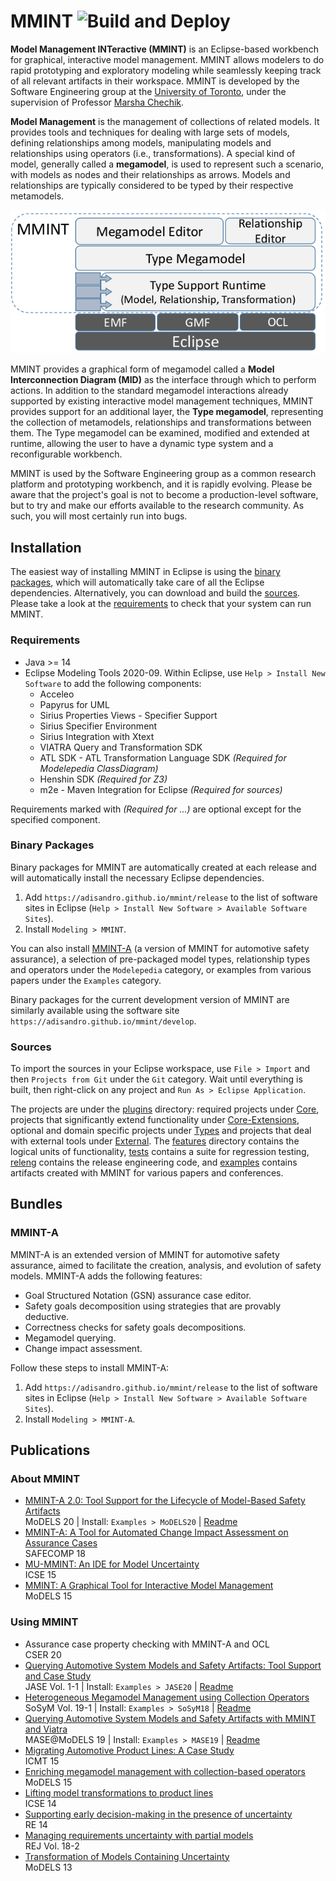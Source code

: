 # MMINT ![Build and Deploy](https://github.com/adisandro/MMINT/workflows/Build%20and%20Deploy/badge.svg)

**Model Management INTeractive (MMINT)** is an Eclipse-based workbench for graphical, interactive model management. MMINT allows modelers to do rapid prototyping and exploratory modeling while seamlessly keeping track of all relevant artifacts in their workspace. MMINT is developed by the Software Engineering group at the [University of Toronto](https://web.cs.toronto.edu), under the supervision of Professor [Marsha Chechik](http://www.cs.toronto.edu/~chechik).

**Model Management** is the management of collections of related models. It provides tools and techniques for dealing with large sets of models, defining relationships among models, manipulating models and relationships using operators (i.e., transformations). A special kind of model, generally called a **megamodel**, is used to represent such a scenario, with models as nodes and their relationships as arrows. Models and relationships are typically considered to be typed by their respective metamodels.

![MMINT Architecture](images/architecture.png)

MMINT provides a graphical form of megamodel called a **Model Interconnection Diagram (MID)** as the interface through which to perform actions. In addition to the standard megamodel interactions already supported by existing interactive model management techniques, MMINT provides support for an additional layer, the **Type megamodel**, representing the collection of metamodels, relationships and transformations between them. The Type megamodel can be examined, modified and extended at runtime, allowing the user to have a dynamic type system and a reconfigurable workbench.

MMINT is used by the Software Engineering group as a common research platform and prototyping workbench, and it is rapidly evolving. Please be aware that the project's goal is not to become a production-level software, but to try and make our efforts available to the research community. As such, you will most certainly run into bugs.



## Installation

The easiest way of installing MMINT in Eclipse is using the [binary packages](#binary-packages), which will automatically take care of all the Eclipse dependencies. Alternatively, you can download and build the [sources](#sources). Please take a look at the [requirements](#requirements) to check that your system can run MMINT.

### Requirements

* Java >= 14
* Eclipse Modeling Tools 2020-09. Within Eclipse, use `Help > Install New Software` to add the following components:
  * Acceleo
  * Papyrus for UML
  * Sirius Properties Views - Specifier Support
  * Sirius Specifier Environment
  * Sirius Integration with Xtext
  * VIATRA Query and Transformation SDK
  * ATL SDK - ATL Transformation Language SDK _(Required for Modelepedia ClassDiagram)_
  * Henshin SDK _(Required for Z3)_
  * m2e - Maven Integration for Eclipse _(Required for sources)_

Requirements marked with _(Required for ...)_ are optional except for the specified component.

### Binary Packages

Binary packages for MMINT are automatically created at each release and will automatically install the necessary Eclipse dependencies.

1. Add `https://adisandro.github.io/mmint/release` to the list of software sites in Eclipse (`Help > Install New Software > Available Software Sites`).
2. Install `Modeling > MMINT`.

You can also install [MMINT-A](#mmint-a) (a version of MMINT for automotive safety assurance), a selection of pre-packaged model types, relationship types and operators under the `Modelepedia` category, or examples from various papers under the `Examples` category.

Binary packages for the current development version of MMINT are similarly available using the software site `https://adisandro.github.io/mmint/develop`.

### Sources

To import the sources in your Eclipse workspace, use `File > Import` and then `Projects from Git` under the `Git` category. Wait until everything is built, then right-click on any project and `Run As > Eclipse Application`.

The projects are under the [plugins](https://github.com/adisandro/MMINT/tree/master/plugins) directory: required projects under [Core](https://github.com/adisandro/MMINT/tree/master/plugins/Core), projects that significantly extend functionality under [Core-Extensions](https://github.com/adisandro/MMINT/tree/master/plugins/Core-Extensions), optional and domain specific projects under [Types](https://github.com/adisandro/MMINT/tree/master/plugins/Types) and projects that deal with external tools under [External](https://github.com/adisandro/MMINT/tree/master/plugins/External). The [features](https://github.com/adisandro/MMINT/tree/master/features) directory contains the logical units of functionality, [tests](https://github.com/adisandro/MMINT/tree/master/tests) contains a suite for regression testing, [releng](https://github.com/adisandro/MMINT/tree/master/releng) contains the release engineering code, and [examples](https://github.com/adisandro/MMINT/tree/master/examples) contains artifacts created with MMINT for various papers and conferences.



## Bundles

### MMINT-A

MMINT-A is an extended version of MMINT for automotive safety assurance, aimed to facilitate the creation, analysis, and evolution of safety models. MMINT-A adds the following features:

* Goal Structured Notation (GSN) assurance case editor.
* Safety goals decomposition using strategies that are provably deductive.
* Correctness checks for safety goals decompositions.
* Megamodel querying.
* Change impact assessment.

Follow these steps to install MMINT-A:

1. Add `https://adisandro.github.io/mmint/release` to the list of software sites in Eclipse (`Help > Install New Software > Available Software Sites`).
2. Install `Modeling > MMINT-A`.


## Publications

### About MMINT

* [MMINT-A 2.0: Tool Support for the Lifecycle of Model-Based Safety Artifacts](https://doi.org/10.1145/3417990.3422012)  
MoDELS 20 | Install: `Examples > MoDELS20` | [Readme](examples/MoDELS20/edu.toronto.cs.se.mmint.example.models20/MoDELS20/README.md)
* [MMINT-A: A Tool for Automated Change Impact Assessment on Assurance Cases](https://doi.org/10.1007/978-3-319-99229-7_7)  
SAFECOMP 18
* [MU-MMINT: An IDE for Model Uncertainty](https://doi.org/10.1109/ICSE.2015.226)  
ICSE 15
* [MMINT: A Graphical Tool for Interactive Model Management](http://ceur-ws.org/Vol-1554/PD_MoDELS_2015_paper_6.pdf)  
MoDELS 15

### Using MMINT

* Assurance case property checking with MMINT-A and OCL  
CSER 20
* [Querying Automotive System Models and Safety Artifacts: Tool Support and Case Study](https://doi.org/10.2991/jase.d.200912.001)  
JASE Vol. 1-1 | Install: `Examples > JASE20` | [Readme](examples/JASE20/edu.toronto.cs.se.mmint.example.jase20/JASE20/README.md)
* [Heterogeneous Megamodel Management using Collection Operators](https://doi.org/10.1007/s10270-019-00738-9)  
SoSyM Vol. 19-1 | Install: `Examples > SoSyM18` | [Readme](examples/SOSYM18/README.md)
* [Querying Automotive System Models and Safety Artifacts with MMINT and Viatra](https://doi.org/10.1109/MODELS-C.2019.00008)  
MASE@MoDELS 19 | Install: `Examples > MASE19` | [Readme](examples/MASE19/edu.toronto.cs.se.mmint.example.mase19/MASE19/README.md)
* [Migrating Automotive Product Lines: A Case Study](https://doi.org/10.1007/978-3-319-21155-8_7)  
ICMT 15
* [Enriching megamodel management with collection-based operators](https://doi.org/10.1109/MODELS.2015.7338254)  
MoDELS 15
* [Lifting model transformations to product lines](https://doi.org/10.1145/2568225.2568267)  
ICSE 14
* [Supporting early decision-making in the presence of uncertainty](https://doi.org/10.1109/RE.2014.6912245)  
RE 14
* [Managing requirements uncertainty with partial models](https://doi.org/10.1007/s00766-013-0170-y)  
REJ Vol. 18-2
* [Transformation of Models Containing Uncertainty](https://doi.org/10.1007/978-3-642-41533-3_41)  
MoDELS 13

